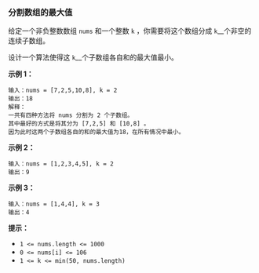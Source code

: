 ### 分割数组的最大值 ###
给定一个非负整数数组 `nums` 和一个整数 `k` ，你需要将这个数组分成 `k`__个非空的连续子数组。

设计一个算法使得这 `k`__个子数组各自和的最大值最小。



**示例 1：**

```
输入：nums = [7,2,5,10,8], k = 2
输出：18
解释：
一共有四种方法将 nums 分割为 2 个子数组。 
其中最好的方式是将其分为 [7,2,5] 和 [10,8] 。
因为此时这两个子数组各自的和的最大值为18，在所有情况中最小。
```

**示例 2：**

```
输入：nums = [1,2,3,4,5], k = 2
输出：9
```

**示例 3：**

```
输入：nums = [1,4,4], k = 3
输出：4
```



**提示：**

* `1 <= nums.length <= 1000`
* `0 <= nums[i] <= 106`
* `1 <= k <= min(50, nums.length)`

